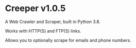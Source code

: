 # Creeper v1.0.5
A Web Crawler and Scraper, built in Python 3.8.

Works with HTTP(S) and FTP(S) links.

Allows you to optionally scrape for emails and phone numbers.
